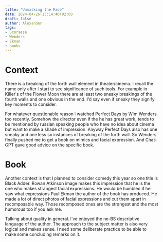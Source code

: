 ```yaml
---
title: "Unmasking the Face"
date: 2024-04-26T13:14:46+02:00
draft: false
author: Alexander
tags:
- Scorsese
- Wenders
- Ekman
- books
---
```


# Context

There is a breaking of the forth wall element in theater/cinema.
I recall the name only after I start to see significance of such tools.
For example in Killer's of the Flower Moon there are at least two sneaky breakings of the fourth walls
and one obvious in the end.
I'd say even if sneaky they signify key moments to consider.

For whatever questionable reason I watched Perfect Days by Wim Wenders too recently.
Somehow the director even if the he has great work, tends to be mentioned by russian speaking people who have no idea about cinema but want to make a shade of impression.
Anyway Perfect Days also has one sneaky and one less so instances of breaking of the forth wall.
So Wenders finally pushed me to get a book on mimics and facial expression.
And Chat-GPT gave good advice on the specific book.

# Book

Another context is that I planned to consider comedy this year so one title is Black Adder.
Rowan Atkinson image makes this impression that he is the one who makes strangest facial expressions.
He would be humbled if he saw what expressions Paul Ekman the author of the book has produced.
He made a lot of direct photos of facial expressions and cut them apart in recomposable way.
Those recomposed ones are the strangest and the most humorous too if you ask me.

Talking about quality in general.
I've enjoyed the no-BS descriptive language of the author.
The approach to the subject matter is also very logical and makes sense.
I need some deliberate practice to be able to make some concluding remarks on it.
